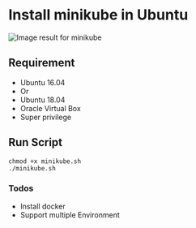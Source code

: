 

# Install minikube in Ubuntu

![Image result for minikube](https://cdn-images-1.medium.com/max/2400/1*RPlkI7b6Ek85uyaQ3qPS8w.jpeg)


## Requirement 
  - Ubuntu 16.04
  - Or
  - Ubuntu 18.04
  - Oracle Virtual Box
  - Super privilege 

## Run Script
```
chmod +x minikube.sh
./minikube.sh
```



### Todos

 - Install docker
 - Support multiple Environment
